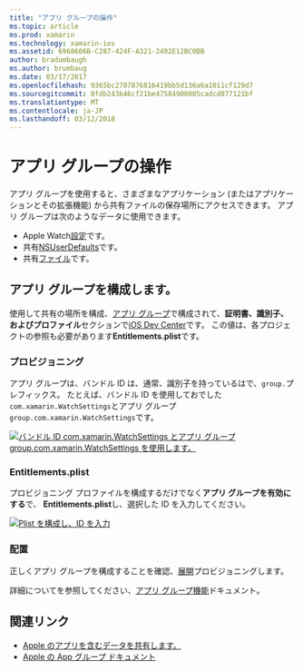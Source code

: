 ```yaml
---
title: "アプリ グループの操作"
ms.topic: article
ms.prod: xamarin
ms.technology: xamarin-ios
ms.assetid: 6968606B-C287-424F-A321-2492E12BC0BB
author: bradumbaugh
ms.author: brumbaug
ms.date: 03/17/2017
ms.openlocfilehash: 9365bc2707876816419bb5d136a6a1011cf129d7
ms.sourcegitcommit: 0fdb243b46cf21be47584900805cadcd077121bf
ms.translationtype: MT
ms.contentlocale: ja-JP
ms.lasthandoff: 03/12/2018
---
```

# <a name="working-with-app-groups"></a>アプリ グループの操作


アプリ グループを使用すると、さまざまなアプリケーション (またはアプリケーションとその拡張機能) から共有ファイルの保存場所にアクセスできます。 アプリ グループは次のようなデータに使用できます。

- Apple Watch[設定](~/ios/watchos/app-fundamentals/settings.md)です。
- 共有[NSUserDefaults](~/ios/watchos/app-fundamentals/parent-app.md#nsuserdefaults)です。
- 共有[ファイル](~/ios/watchos/app-fundamentals/parent-app.md#files)です。

## <a name="configure-an-app-group"></a>アプリ グループを構成します。

使用して共有の場所を構成、[アプリ グループ](https://developer.apple.com/library/ios/documentation/Miscellaneous/Reference/EntitlementKeyReference/Chapters/EnablingAppSandbox.html#//apple_ref/doc/uid/TP40011195-CH4-SW19)で構成されて、**証明書、識別子、およびプロファイル**セクションで[iOS Dev Center](https://developer.apple.com/devcenter/ios/)です。 この値は、各プロジェクトの参照も必要があります**Entitlements.plist**です。

### <a name="provisioning"></a>プロビジョニング

アプリ グループは、バンドル ID は、通常、識別子を持っているはで、`group.`プレフィックス。 たとえば、バンドル ID を使用しておでした`com.xamarin.WatchSettings`とアプリ グループ`group.com.xamarin.WatchSettings`です。

[![](app-groups-images/app-group-sml.png "バンドル ID com.xamarin.WatchSettings とアプリ グループ group.com.xamarin.WatchSettings を使用します。")](app-groups-images/app-group.png#lightbox)

### <a name="entitlementsplist"></a>Entitlements.plist

プロビジョニング プロファイルを構成するだけでなく**アプリ グループを有効にする**で、 **Entitlements.plist**し、選択した ID を入力してください。

[![](app-groups-images/entitlements-sml.png "Plist を構成し、ID を入力")](app-groups-images/entitlements.png#lightbox)


### <a name="deployment"></a>配置

正しくアプリ グループを構成することを確認、[展開](~/ios/watchos/deploy-test/index.md#App_Groups)プロビジョニングします。


詳細についてを参照してください、[アプリ グループ機能](~/ios/deploy-test/provisioning/capabilities/app-groups-capabilities.md)ドキュメント。


## <a name="related-links"></a>関連リンク

- [Apple のアプリを含むデータを共有します。](https://developer.apple.com/library/ios/documentation/General/Conceptual/ExtensibilityPG/ExtensionScenarios.html)
- [Apple の App グループ ドキュメント](https://developer.apple.com/library/ios/documentation/Miscellaneous/Reference/EntitlementKeyReference/Chapters/EnablingAppSandbox.html#//apple_ref/doc/uid/TP40011195-CH4-SW19)
